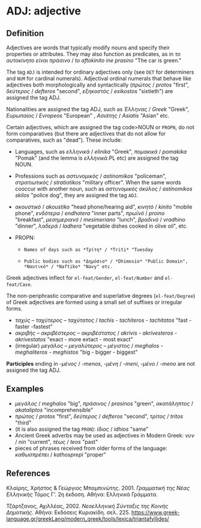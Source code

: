 # ΑDJ: adjective

## Definition

Adjectives are words that typically modify nouns and specify their properties or attributes. They may also function as predicates, as in *το αυτοκίνητο είναι πράσινο* / *to aftokinito ine prasino* "The car is green."

The tag <code>ADJ</code> is intended for ordinary adjectives only (see <code>DET</code> for determiners and <code>NUM</code> for cardinal numerals).
Αdjectival ordinal numerals that behave like adjectives both morphologically and syntactically (*πρώτος* / *protos* "first", *δεύτερος* / *defteros* "second", *εξηκοστός* / *exikostos* "sixtieth") are assigned the tag ADJ.

Nationalities are assigned the tag ADJ, such as *Έλληνας* / *Greek* "Greek", *Ευρωπαίος* / *Evropeos* "European" , *Ασιάτης* / *Asiatis* "Asian" etc.

Certain adjectives, which are assigned the tag code>NOUN</code> or <code>PROPN</code>, do not form comparatives (but there are adjectives that do not allow for comparatives, such as "dead"). These include:

*	Languages, such as *ελληνικά* / *elinika* "Greek", *πομακικά* / *pomakika* "Pomak" (and the lemma is *ελληνικά*.PL etc) are assigned the tag NOUN.
*	Professions such as *αστυνομικός* / *astinomikos* "policeman", *στρατιωτικός* / *stratiotikos* "military officer". When the same words cooccur with another noun, such as *αστυνομικός σκύλος* / *astinomikos skilos* "police dog", they are assigned the tag <code>ADJ</code>.
* *ακουστικό* / *akoustiko* "head phone/hearing aid", *κινητό* / *kinito* "mobile phone", *ενδότερα* / *endhotera* "inner parts", *πρωϊνό* / *proino* "breakfast", *μεσημεριανό* / *mesimeriano* "lunch", *βραδινό* / *vradhino* "dinner", *λαδερά* / *ladhera* "vegetable dishes cooked in olive oil", etc.
    

*	PROPN: 
    *	  Names of days such as *Τρίτη* / *Triti* "Tuesday
    *	  Public bodies such as *Δημόσιο* / *Dhimosio* "Public Domain", *Ναυτικό* / *Naftiko* "Navy" etc. 

Greek adjectives inflect for <code>el-feat/Gender</code>, <code>el-feat/Number</code> and <code>el-feat/Case</code>.

The non-periphrastic comparative and superlative degrees (<code>el-feat/Degree</code>) of Greek adjectives are formed using a small set of suffixes or irregular forms.

* *ταχύς – ταχύτερος – ταχύτατος* / *tachis - tachiteros - tachitatos* "fast - faster -fastest"
*	*ακριβής – ακριβέστερος – ακριβέστατος* / *akrivis - akrivesteros - akrivestatos* "exact - more extact - most exact"
*	 (irregular) *μεγάλος – μεγαλύτερος – μέγιστος* / *meghalos - meghaliteros - meghistos* "big - bigger - biggest"

<b>Participles</b> ending in *-μένος* / *-menos*, *-μένη* / *-meni*, *-μένο* / *-meno* are not assigned the tag ADJ.

## Examples

*	*μεγάλος* / *meghalos* "big", *πράσινος* / *prasinos* "green", *ακατάληπτος* / *akataliptos* "incomprehensible"
*	*πρώτος* / *protos* "first", *δεύτερος* / *defteros* "second", *τρίτος* / *tritos*  "third"
*	(it is also assigned the tag <code>PRON</code>):  *ίδιος* / *idhios* "same"
*	Ancient Greek adverbs may be used as adjectives in Modern Greek: *νυν* / *nin* "current", *τέως* / *teos* "past" 
*	pieces of phrases received from older forms of the language: *καθωσπρέπει* / *kathosprepi* "proper"

## References

Κλαίρης, Χρήστος  & Γεώργιος Μπαμπινώτης. 2001. *Γραμματική της Νέας Ελληνικής* Τόμος Γ’. 2η έκδοση. Αθήνα: Ελληνικά Γράμματα. 

Τζάρτζανος, Αχιλλέας, 2002. *Νεοελληνική Σύνταξις της Κοινής Δημοτικής*. Αθήνα: Εκδόσεις Κυριακίδη. σελ. 225.
https://www.greek-language.gr/greekLang/modern_greek/tools/lexica/triantafyllides/

